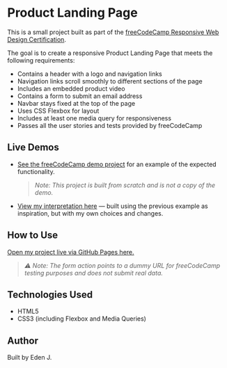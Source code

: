 # Product Landing Page

This is a small project built as part of the [freeCodeCamp Responsive Web Design Certification](https://www.freecodecamp.org/learn/responsive-web-design/).

The goal is to create a responsive Product Landing Page that meets the following requirements:

- Contains a header with a logo and navigation links
- Navigation links scroll smoothly to different sections of the page
- Includes an embedded product video
- Contains a form to submit an email address
- Navbar stays fixed at the top of the page
- Uses CSS Flexbox for layout
- Includes at least one media query for responsiveness
- Passes all the user stories and tests provided by freeCodeCamp

## Live Demos

- [See the freeCodeCamp demo project](https://product-landing-page.freecodecamp.rocks/) for an example of the expected functionality.  
  > *Note: This project is built from scratch and is not a copy of the demo.*

- [View my interpretation here](https://edenjermendi.github.io/product-landing-page/) — built using the previous example as inspiration, but with my own choices and changes.

## How to Use

[Open my project live via GitHub Pages here.](https://edenjermendi.github.io/product-landing-page/)

> *⚠️ Note: The form action points to a dummy URL for freeCodeCamp testing purposes and does not submit real data.*

## Technologies Used

- HTML5
- CSS3 (including Flexbox and Media Queries)

## Author

Built by Eden J.
